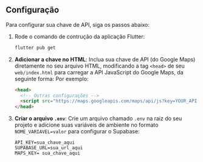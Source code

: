 ## Configuração

Para configurar sua chave de API, siga os passos abaixo:


1. Rode o comando de contrução da aplicação Flutter:

   ```bash
   flutter pub get
   ```


1. **Adicionar a chave no HTML**: Inclua sua chave de API (do Google Maps) diretamente no seu arquivo HTML, modificando a tag `<head>` de seu `web/index.html` para carregar a API JavaScript do Google Maps, da seguinte forma: Por exemplo:
   ```html
   <head>
     <!-- Outras configurações -->
     <script src="https://maps.googleapis.com/maps/api/js?key=YOUR_API_KEY"></script>
   </head>
   ```

2. **Criar o arquivo `.env`**: Crie um arquivo chamado `.env` na raiz do seu projeto e adicione suas variáveis de ambiente no formato `NOME_VARIAVEL=valor` para configurar o Supabase:
   ```env
   API_KEY=sua_chave_aqui
   SUPABASE_URL=sua_url_aqui
   MAPS_KEY= sua_chave_aqui
   ```
